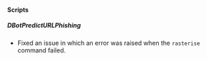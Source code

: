 
#### Scripts

##### DBotPredictURLPhishing

- Fixed an issue in which an error was raised when the `rasterise` command failed.
